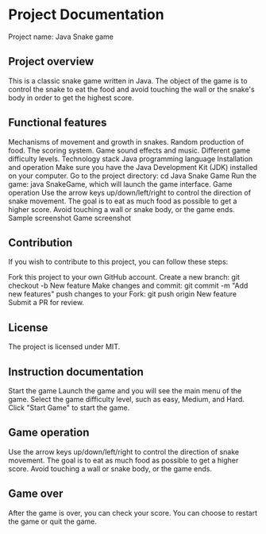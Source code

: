 # Project Documentation
Project name: Java Snake game
## Project overview
This is a classic snake game written in Java. The object of the game is to control the snake to eat the food and avoid touching the wall or the snake's body in order to get the highest score.

## Functional features
Mechanisms of movement and growth in snakes.
Random production of food.
The scoring system.
Game sound effects and music.
Different game difficulty levels.
Technology stack
Java programming language
Installation and operation
Make sure you have the Java Development Kit (JDK) installed on your computer.
Go to the project directory: cd Java Snake Game
Run the game: java SnakeGame, which will launch the game interface.
Game operation
Use the arrow keys up/down/left/right to control the direction of snake movement.
The goal is to eat as much food as possible to get a higher score.
Avoid touching a wall or snake body, or the game ends.
Sample screenshot
Game screenshot

## Contribution
If you wish to contribute to this project, you can follow these steps:

Fork this project to your own GitHub account.
Create a new branch: git checkout -b New feature
Make changes and commit: git commit -m "Add new features"
push changes to your Fork: git push origin New feature
Submit a PR for review.
## License
The project is licensed under MIT.

## Instruction documentation
Start the game
Launch the game and you will see the main menu of the game.
Select the game difficulty level, such as easy, Medium, and Hard.
Click "Start Game" to start the game.
## Game operation
Use the arrow keys up/down/left/right to control the direction of snake movement.
The goal is to eat as much food as possible to get a higher score.
Avoid touching a wall or snake body, or the game ends.
## Game over
After the game is over, you can check your score.
You can choose to restart the game or quit the game.